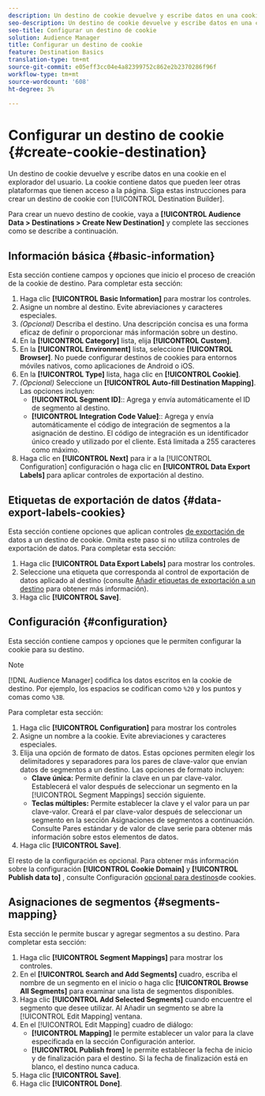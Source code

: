 ```yaml
---
description: Un destino de cookie devuelve y escribe datos en una cookie en el explorador del usuario. La cookie contiene datos que pueden leer otras plataformas que tienen acceso a la página. Siga estas instrucciones para crear un destino de cookie con [!UICONTROL Destination Builder].
seo-description: Un destino de cookie devuelve y escribe datos en una cookie en el explorador del usuario. La cookie contiene datos que pueden leer otras plataformas que tienen acceso a la página. Siga estas instrucciones para crear un destino de cookie con [!UICONTROL Destination Builder].
seo-title: Configurar un destino de cookie
solution: Audience Manager
title: Configurar un destino de cookie
feature: Destination Basics
translation-type: tm+mt
source-git-commit: e05eff3cc04e4a82399752c862e2b2370286f96f
workflow-type: tm+mt
source-wordcount: '608'
ht-degree: 3%

---
```



# Configurar un destino de cookie {#create-cookie-destination}

Un destino de cookie devuelve y escribe datos en una cookie en el explorador del usuario. La cookie contiene datos que pueden leer otras plataformas que tienen acceso a la página. Siga estas instrucciones para crear un destino de cookie con [!UICONTROL Destination Builder].

<!-- create-cookie-destination.xml -->

Para crear un nuevo destino de cookie, vaya a **[!UICONTROL Audience Data > Destinations > Create New Destination]** y complete las secciones como se describe a continuación.

## Información básica {#basic-information}

Esta sección contiene campos y opciones que inicio el proceso de creación de la cookie de destino. Para completar esta sección:

1. Haga clic **[!UICONTROL Basic Information]** para mostrar los controles.
2. Asigne un nombre al destino. Evite abreviaciones y caracteres especiales.
3. *(Opcional)* Describa el destino. Una descripción concisa es una forma eficaz de definir o proporcionar más información sobre un destino.
4. En la **[!UICONTROL Category]** lista, elija **[!UICONTROL Custom]**.
5. En la **[!UICONTROL Environment]** lista, seleccione **[!UICONTROL Browser]**. No puede configurar destinos de cookies para entornos móviles nativos, como aplicaciones de Android o iOS.
6. En la **[!UICONTROL Type]** lista, haga clic en **[!UICONTROL Cookie]**.
7. *(Opcional)* Seleccione un **[!UICONTROL Auto-fill Destination Mapping]**. Las opciones incluyen:
   * **[!UICONTROL Segment ID]**:: Agrega y envía automáticamente el ID de segmento al destino.
   * **[!UICONTROL Integration Code Value]**:: Agrega y envía automáticamente el código de integración de segmentos a la asignación de destino. El código de integración es un identificador único creado y utilizado por el cliente. Está limitada a 255 caracteres como máximo.
8. Haga clic en **[!UICONTROL Next]** para ir a la [!UICONTROL Configuration] configuración o haga clic en **[!UICONTROL Data Export Labels]** para aplicar controles de exportación al destino.

## Etiquetas de exportación de datos {#data-export-labels-cookies}

Esta sección contiene opciones que aplican controles [de exportación de](../../features/data-export-controls.md) datos a un destino de cookie. Omita este paso si no utiliza controles de exportación de datos. Para completar esta sección:

1. Haga clic **[!UICONTROL Data Export Labels]** para mostrar los controles.
2. Seleccione una etiqueta que corresponda al control de exportación de datos aplicado al destino (consulte [Añadir etiquetas de exportación a un destino](/help/using/features/destinations/add-data-export-labels.md) para obtener más información).
3. Haga clic **[!UICONTROL Save]**.

## Configuración {#configuration}

Esta sección contiene campos y opciones que le permiten configurar la cookie para su destino.

>[!NOTE]
>
>[!DNL Audience Manager] codifica los datos escritos en la cookie de destino. Por ejemplo, los espacios se codifican como `%20` y los puntos y comas como `%3B`.

Para completar esta sección:

1. Haga clic **[!UICONTROL Configuration]** para mostrar los controles
1. Asigne un nombre a la cookie. Evite abreviaciones y caracteres especiales.
1. Elija una opción de formato de datos. Estas opciones permiten elegir los delimitadores y separadores para los pares de clave-valor que envían datos de segmentos a un destino. Las opciones de formato incluyen:
   * **Clave única:** Permite definir la clave en un par clave-valor. Establecerá el valor después de seleccionar un segmento en la [!UICONTROL Segment Mappings] sección siguiente.
   * **Teclas múltiples:** Permite establecer la clave y el valor para un par clave-valor. Creará el par clave-valor después de seleccionar un segmento en la sección Asignaciones de segmentos a continuación.
Consulte Pares [](../../features/destinations/key-value-pairs.md) estándar y de valor de clave serie para obtener más información sobre estos elementos de datos.
1. Haga clic **[!UICONTROL Save]**.

El resto de la configuración es opcional. Para obtener más información sobre la configuración **[!UICONTROL Cookie Domain]** y **[!UICONTROL Publish data to]** , consulte Configuración [opcional para destinos](/help/using/features/destinations/cookie-destination-options.md)de cookies.

## Asignaciones de segmentos {#segments-mapping}

Esta sección le permite buscar y agregar segmentos a su destino. Para completar esta sección:

1. Haga clic **[!UICONTROL Segment Mappings]** para mostrar los controles.
1. En el **[!UICONTROL Search and Add Segments]** cuadro, escriba el nombre de un segmento en el inicio o haga clic **[!UICONTROL Browse All Segments]** para examinar una lista de segmentos disponibles.
1. Haga clic **[!UICONTROL Add Selected Segments]** cuando encuentre el segmento que desee utilizar. Al Añadir un segmento se abre la [!UICONTROL Edit Mapping] ventana.
1. En el [!UICONTROL Edit Mapping] cuadro de diálogo:
   * **[!UICONTROL Mapping]** le permite establecer un valor para la clave especificada en la sección Configuración anterior.
   * **[!UICONTROL Publish from]** le permite establecer la fecha de inicio y de finalización para el destino. Si la fecha de finalización está en blanco, el destino nunca caduca.
1. Haga clic **[!UICONTROL Save]**.
1. Haga clic **[!UICONTROL Done]**.